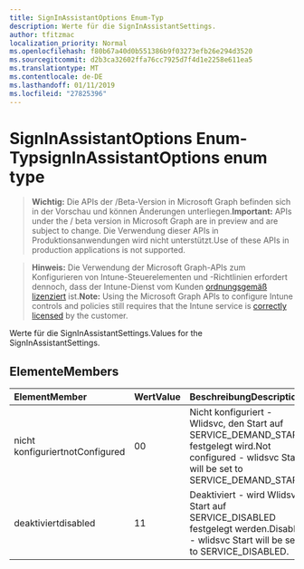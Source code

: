 ```yaml
---
title: SignInAssistantOptions Enum-Typ
description: Werte für die SignInAssistantSettings.
author: tfitzmac
localization_priority: Normal
ms.openlocfilehash: f80b67a40d0b551386b9f03273efb26e294d3520
ms.sourcegitcommit: d2b3ca32602ffa76cc7925d7f4d1e2258e611ea5
ms.translationtype: MT
ms.contentlocale: de-DE
ms.lasthandoff: 01/11/2019
ms.locfileid: "27825396"
---
```

# <a name="signinassistantoptions-enum-type"></a><span data-ttu-id="ee9f6-103">SignInAssistantOptions Enum-Typ</span><span class="sxs-lookup"><span data-stu-id="ee9f6-103">signInAssistantOptions enum type</span></span>

> <span data-ttu-id="ee9f6-104">**Wichtig:** Die APIs der /Beta-Version in Microsoft Graph befinden sich in der Vorschau und können Änderungen unterliegen.</span><span class="sxs-lookup"><span data-stu-id="ee9f6-104">**Important:** APIs under the / beta version in Microsoft Graph are in preview and are subject to change.</span></span> <span data-ttu-id="ee9f6-105">Die Verwendung dieser APIs in Produktionsanwendungen wird nicht unterstützt.</span><span class="sxs-lookup"><span data-stu-id="ee9f6-105">Use of these APIs in production applications is not supported.</span></span>

> <span data-ttu-id="ee9f6-106">**Hinweis:** Die Verwendung der Microsoft Graph-APIs zum Konfigurieren von Intune-Steuerelementen und -Richtlinien erfordert dennoch, dass der Intune-Dienst vom Kunden [ordnungsgemäß lizenziert](https://go.microsoft.com/fwlink/?linkid=839381) ist.</span><span class="sxs-lookup"><span data-stu-id="ee9f6-106">**Note:** Using the Microsoft Graph APIs to configure Intune controls and policies still requires that the Intune service is [correctly licensed](https://go.microsoft.com/fwlink/?linkid=839381) by the customer.</span></span>

<span data-ttu-id="ee9f6-107">Werte für die SignInAssistantSettings.</span><span class="sxs-lookup"><span data-stu-id="ee9f6-107">Values for the SignInAssistantSettings.</span></span>
## <a name="members"></a><span data-ttu-id="ee9f6-108">Elemente</span><span class="sxs-lookup"><span data-stu-id="ee9f6-108">Members</span></span>
|<span data-ttu-id="ee9f6-109">Element</span><span class="sxs-lookup"><span data-stu-id="ee9f6-109">Member</span></span>|<span data-ttu-id="ee9f6-110">Wert</span><span class="sxs-lookup"><span data-stu-id="ee9f6-110">Value</span></span>|<span data-ttu-id="ee9f6-111">Beschreibung</span><span class="sxs-lookup"><span data-stu-id="ee9f6-111">Description</span></span>|
|:---|:---|:---|
|<span data-ttu-id="ee9f6-112">nicht konfiguriert</span><span class="sxs-lookup"><span data-stu-id="ee9f6-112">notConfigured</span></span>|<span data-ttu-id="ee9f6-113">0</span><span class="sxs-lookup"><span data-stu-id="ee9f6-113">0</span></span>|<span data-ttu-id="ee9f6-114">Nicht konfiguriert - Wlidsvc, den Start auf SERVICE_DEMAND_START festgelegt wird.</span><span class="sxs-lookup"><span data-stu-id="ee9f6-114">Not configured - wlidsvc Start will be set to SERVICE_DEMAND_START.</span></span>|
|<span data-ttu-id="ee9f6-115">deaktiviert</span><span class="sxs-lookup"><span data-stu-id="ee9f6-115">disabled</span></span>|<span data-ttu-id="ee9f6-116">1</span><span class="sxs-lookup"><span data-stu-id="ee9f6-116">1</span></span>|<span data-ttu-id="ee9f6-117">Deaktiviert - wird Wlidsvc Start auf SERVICE_DISABLED festgelegt werden.</span><span class="sxs-lookup"><span data-stu-id="ee9f6-117">Disabled - wlidsvc Start will be set to SERVICE_DISABLED.</span></span>|





